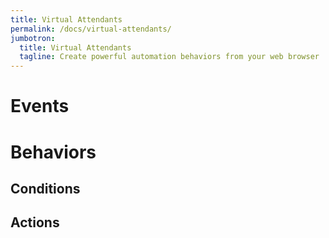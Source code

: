 ```yaml
---
title: Virtual Attendants
permalink: /docs/virtual-attendants/
jumbotron:
  title: Virtual Attendants
  tagline: Create powerful automation behaviors from your web browser
---
```


# Events

# Behaviors

## Conditions

## Actions

